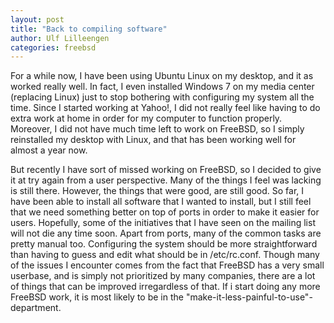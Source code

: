 ```yaml
---
layout: post
title: "Back to compiling software"
author: Ulf Lilleengen
categories: freebsd
---
```

For a while now, I have been using Ubuntu Linux on my desktop, and it as worked
really well. In fact, I even installed Windows 7 on my media center (replacing
Linux) just to stop bothering with configuring my system all the time. Since I
started working at Yahoo!, I did not really feel like having to do extra work at
home in order for my computer to function properly. Moreover, I did not have
much time left to work on FreeBSD, so I simply reinstalled my desktop with
Linux, and that has been working well for almost a year now.

But recently I have sort of missed working on FreeBSD, so I decided to give it
at try again from a user perspective. Many of the things I feel was lacking is
still there. However, the things that were good, are still good. So far, I have
been able to install all software that I wanted to install, but I still feel
that we need something better on top of ports in order to make it easier for
users. Hopefully, some of the initiatives that I have seen on the mailing list
will not die any time soon. Apart from ports, many of the common tasks are
pretty manual too. Configuring the system should be more straightforward than
having to guess and edit what should be in /etc/rc.conf. Though many of the
issues I encounter comes from the fact that FreeBSD has a very small userbase,
and is simply not prioritized by many companies, there are a lot of things that
can be improved irregardless of that. If i start doing any more FreeBSD work, it
is most likely to be in the "make-it-less-painful-to-use"-department.
